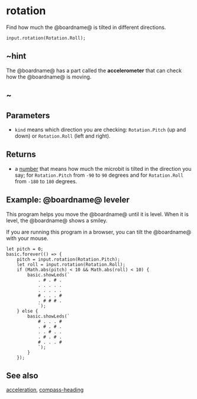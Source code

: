 # rotation

Find how much the @boardname@ is tilted in different directions.

```sig
input.rotation(Rotation.Roll);
```

## ~hint

The @boardname@ has a part called the **accelerometer** that can
check how the @boardname@ is moving.

## ~

## Parameters

* ``kind`` means which direction you are checking: `Rotation.Pitch` (up and down) or `Rotation.Roll` (left and right).

## Returns

* a [number](/types/number) that means how much the microbit is tilted in the direction you say; for `Rotation.Pitch` from `-90` to `90` degrees and for `Rotation.Roll` from `-180` to `180` degrees.

## Example: @boardname@ leveler

This program helps you move the @boardname@ until it is level.  When
it is level, the @boardname@ shows a smiley.

If you are running this program in a browser, you can tilt the
@boardname@ with your mouse.


```blocks
let pitch = 0;
basic.forever(() => {
    pitch = input.rotation(Rotation.Pitch);
    let roll = input.rotation(Rotation.Roll);
    if (Math.abs(pitch) < 10 && Math.abs(roll) < 10) {
        basic.showLeds(`
            . # . # .
            . . . . .
            . . . . .
            # . . . #
            . # # # .
            `);
    } else {
        basic.showLeds(`
            # . . . #
            . # . # .
            . . # . .
            . # . # .
            # . . . #
            `);
        }
	});
```

## See also

[acceleration](/reference/input/acceleration), [compass-heading](/reference/input/compass-heading)

